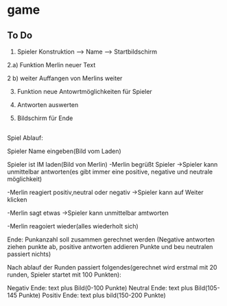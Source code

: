 # game

## To Do

1. Spieler Konstruktion --> Name --> Startbildschirm

2.a) Funktion Merlin neuer Text

2 b) weiter Auffangen von Merlins weiter


3. Funktion neue Antowrtmöglichkeiten für Spieler

4. Antworten auswerten

5. Bildschirm für Ende

##
Spiel Ablauf:

Spieler Name eingeben(Bild vom Laden)

Spieler ist IM laden(Bild von Merlin)
-Merlin begrüßt Spieler
->Spieler kann unmittelbar antworten(es gibt immer eine positive, negative und neutrale möglichkeit)

-Merlin reagiert positiv,neutral oder negativ
->Spieler kann auf Weiter klicken

-Merlin sagt etwas
->Spieler kann unmittelbar amtworten

-Merlin reagoiert wieder(alles wiederholt sich)

Ende:
Punkanzahl soll zusammen gerechnet werden
(Negative antworten ziehen punkte ab, positive antworten addieren Punkte und beu neutralen passiert nichts)

Nach ablauf der Runden passiert folgendes(gerechnet wird erstmal mit 20 runden, Spieler startet mit 100 Punkten):

Negativ Ende: text plus Bild(0-100 Punkte)
Neutral Ende: text plus Bild(105-145 Punkte)
Positiv Ende: text plus bild(150-200 Punkte)